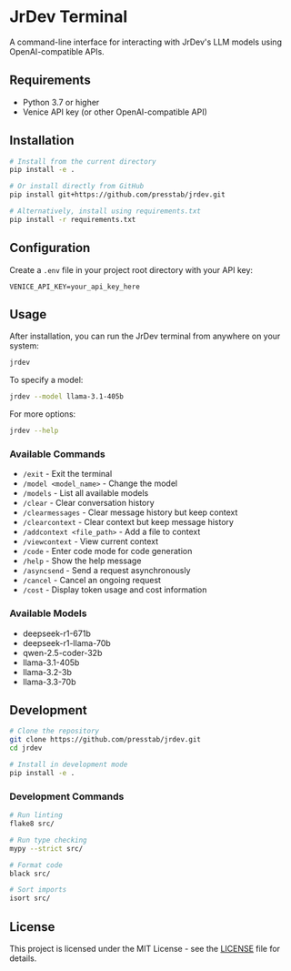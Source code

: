 # JrDev Terminal

A command-line interface for interacting with JrDev's LLM models using OpenAI-compatible APIs.

## Requirements

- Python 3.7 or higher
- Venice API key (or other OpenAI-compatible API)

## Installation

```bash
# Install from the current directory
pip install -e .

# Or install directly from GitHub
pip install git+https://github.com/presstab/jrdev.git

# Alternatively, install using requirements.txt
pip install -r requirements.txt
```

## Configuration

Create a `.env` file in your project root directory with your API key:

```
VENICE_API_KEY=your_api_key_here
```

## Usage

After installation, you can run the JrDev terminal from anywhere on your system:

```bash
jrdev
```

To specify a model:

```bash
jrdev --model llama-3.1-405b
```

For more options:

```bash
jrdev --help
```

### Available Commands

- `/exit` - Exit the terminal
- `/model <model_name>` - Change the model
- `/models` - List all available models
- `/clear` - Clear conversation history
- `/clearmessages` - Clear message history but keep context
- `/clearcontext` - Clear context but keep message history
- `/addcontext <file_path>` - Add a file to context
- `/viewcontext` - View current context
- `/code` - Enter code mode for code generation
- `/help` - Show the help message
- `/asyncsend` - Send a request asynchronously
- `/cancel` - Cancel an ongoing request
- `/cost` - Display token usage and cost information

### Available Models

- deepseek-r1-671b
- deepseek-r1-llama-70b
- qwen-2.5-coder-32b
- llama-3.1-405b
- llama-3.2-3b
- llama-3.3-70b

## Development

```bash
# Clone the repository
git clone https://github.com/presstab/jrdev.git
cd jrdev

# Install in development mode
pip install -e .
```

### Development Commands

```bash
# Run linting
flake8 src/

# Run type checking
mypy --strict src/

# Format code
black src/

# Sort imports
isort src/
```

## License

This project is licensed under the MIT License - see the [LICENSE](LICENSE) file for details.